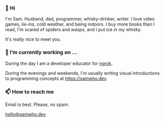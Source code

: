 ### 👋 Hi

I'm Sam. Husband, dad, programmer, whisky-drinker, writer. I love video games, lie-ins, cold weather, and being indoors. I buy more books than I read, I'm scared of spiders and wasps, and I put ice in my whisky.

It's really nice to meet you.

### 🔭 I’m currently working on ...

During the day I am a developer educator for [ngrok](https://ngrok.com).

During the evenings and weekends, I'm usually writing visual introductions to programming concepts at
<https://samwho.dev>.

### 📫 How to reach me

Email is best. Please, no spam.

[hello@samwho.dev](mailto:hello@samwho.dev)

[1]: https://github.com/standardbroadcast

<!--
**samwho/samwho** is a ✨ _special_ ✨ repository because its `README.md` (this file) appears on your GitHub profile.

Here are some ideas to get you started:

- 🌱 I’m currently learning ...
- 👯 I’m looking to collaborate on ...
- 🤔 I’m looking for help with ...
- 💬 Ask me about ...
- 📫 How to reach me: ...
- 😄 Pronouns: ...
- ⚡ Fun fact: ...
-->
